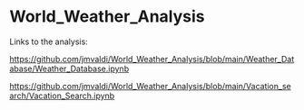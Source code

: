 # World_Weather_Analysis

Links to the analysis:

<https://github.com/jmvaldi/World_Weather_Analysis/blob/main/Weather_Database/Weather_Database.ipynb>

<https://github.com/jmvaldi/World_Weather_Analysis/blob/main/Vacation_search/Vacation_Search.ipynb>

